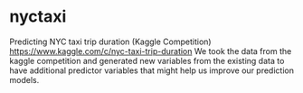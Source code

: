 # nyctaxi
Predicting NYC taxi trip duration (Kaggle Competition)
https://www.kaggle.com/c/nyc-taxi-trip-duration
We took the data from the kaggle competition and generated new variables from the existing data to have additional predictor variables that might help us improve our prediction models.
